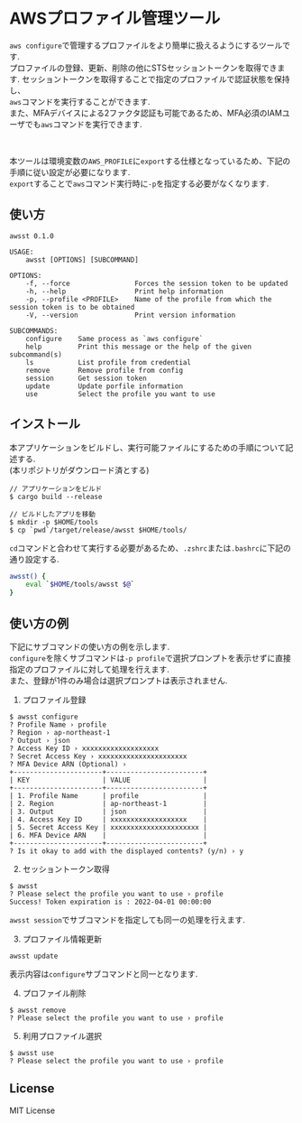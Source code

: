 
# AWSプロファイル管理ツール

`aws configure`で管理するプロファイルをより簡単に扱えるようにするツールです.  
プロファイルの登録、更新、削除の他にSTSセッショントークンを取得できます.
セッショントークンを取得することで指定のプロファイルで認証状態を保持し、  
`aws`コマンドを実行することができます.  
また、MFAデバイスによる2ファクタ認証も可能であるため、MFA必須のIAMユーザでも`aws`コマンドを実行できます.  

<br />

本ツールは環境変数の`AWS_PROFILE`に`export`する仕様となっているため、下記の手順に従い設定が必要になります.  
`export`することで`aws`コマンド実行時に`-p`を指定する必要がなくなります.  

## 使い方

```text
awsst 0.1.0

USAGE:
    awsst [OPTIONS] [SUBCOMMAND]

OPTIONS:
    -f, --force                Forces the session token to be updated
    -h, --help                 Print help information
    -p, --profile <PROFILE>    Name of the profile from which the session token is to be obtained
    -V, --version              Print version information

SUBCOMMANDS:
    configure    Same process as `aws configure`
    help         Print this message or the help of the given subcommand(s)
    ls           List profile from credential
    remove       Remove profile from config
    session      Get session token
    update       Update porfile information
    use          Select the profile you want to use
```

## インストール

本アプリケーションをビルドし、実行可能ファイルにするための手順について記述する.  
(本リポジトリがダウンロード済とする)  

```shell
// アプリケーションをビルド
$ cargo build --release

// ビルドしたアプリを移動
$ mkdir -p $HOME/tools
$ cp `pwd`/target/release/awsst $HOME/tools/
```

`cd`コマンドと合わせて実行する必要があるため、`.zshrc`または`.bashrc`に下記の通り設定する.  

```zsh
awsst() {
    eval `$HOME/tools/awsst $@`
}
```

## 使い方の例

下記にサブコマンドの使い方の例を示します.  
`configure`を除くサブコマンドは`-p profile`で選択プロンプトを表示せずに直接指定のプロファイルに対して処理を行えます.  
また、登録が1件のみ場合は選択プロンプトは表示されません.

1. プロファイル登録

```shell
$ awsst configure
? Profile Name › profile
? Region › ap-northeast-1
? Output › json
? Access Key ID › xxxxxxxxxxxxxxxxxxx
? Secret Access Key › xxxxxxxxxxxxxxxxxxxxxx
? MFA Device ARN (Optional) › 
+----------------------+------------------------+
| KEY                  | VALUE                  |
+----------------------+------------------------+
| 1. Profile Name      | profile                |
| 2. Region            | ap-northeast-1         |
| 3. Output            | json                   |
| 4. Access Key ID     | xxxxxxxxxxxxxxxxxxx    |
| 5. Secret Access Key | xxxxxxxxxxxxxxxxxxxxxx |
| 6. MFA Device ARN    |                        |
+----------------------+------------------------+
? Is it okay to add with the displayed contents? (y/n) › y
```

2. セッショントークン取得

```shell
$ awsst
? Please select the profile you want to use › profile
Success! Token expiration is : 2022-04-01 00:00:00
```

`awsst session`でサブコマンドを指定しても同一の処理を行えます.  

3. プロファイル情報更新

```shell
awsst update
```

表示内容は`configure`サブコマンドと同一となります.

4. プロファイル削除

```shell
$ awsst remove
? Please select the profile you want to use › profile
```

5. 利用プロファイル選択

```shell
$ awsst use
? Please select the profile you want to use › profile
```

## License

MIT License

